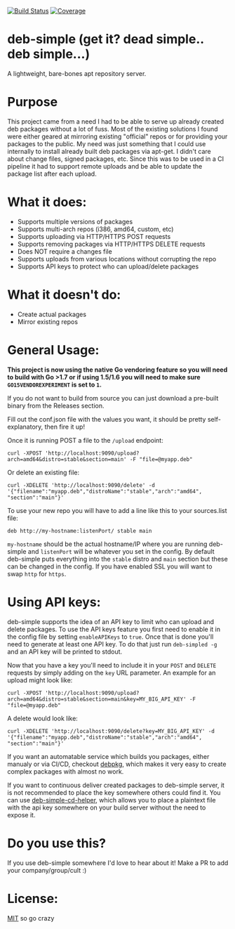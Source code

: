 [![Build Status](https://drone.esheavyindustries.com/api/badges/esell/deb-simple/status.svg)](https://drone.esheavyindustries.com/esell/deb-simple)
[![Coverage](http://esheavyindustries.com:8080/display?repo=debsimple_git)](http://esheavyindustries.com:8080/display?repo=debsimple_git)


# deb-simple (get it? dead simple.. deb simple...)

A lightweight, bare-bones apt repository server. 

# Purpose

This project came from a need I had to be able to serve up already created deb packages without a lot of fuss. Most of the existing solutions 
I found were either geared at mirroring existing "official" repos or for providing your packages to the public. My need was just something that 
I could use internally to install already built deb packages via apt-get. I didn't care about change files, signed packages, etc. Since this was 
to be used in a CI pipeline it had to support remote uploads and be able to update the package list after each upload.

# What it does:

- Supports multiple versions of packages 
- Supports multi-arch repos (i386, amd64, custom, etc)
- Supports uploading via HTTP/HTTPS POST requests
- Supports removing packages via HTTP/HTTPS DELETE requests
- Does NOT require a changes file
- Supports uploads from various locations without corrupting the repo
- Supports API keys to protect who can upload/delete packages


# What it doesn't do:
- Create actual packages
- Mirror existing repos


# General Usage:

__This project is now using the native Go vendoring feature so you will need to build with Go >1.7 or if using 1.5/1.6 you will need to make sure `GO15VENDOREXPERIMENT` is set to `1`.__

If you do not want to build from source you can just download a pre-built binary from the Releases section.

Fill out the conf.json file with the values you want, it should be pretty self-explanatory, then fire it up!

Once it is running POST a file to the `/upload` endpoint:

`curl -XPOST 'http://localhost:9090/upload?arch=amd64&distro=stable&section=main' -F "file=@myapp.deb"`

Or delete an existing file:

`curl -XDELETE 'http://localhost:9090/delete' -d '{"filename":"myapp.deb","distroName":"stable","arch":"amd64", "section":"main"}'`

To use your new repo you will have to add a line like this to your sources.list file:

`deb http://my-hostname:listenPort/ stable main`

`my-hostname` should be the actual hostname/IP where you are running deb-simple and `listenPort` will be whatever you set in the config. By default deb-simple puts everything into the `stable` distro and `main` section but these can be changed in the config. If you have enabled SSL you will want to swap `http` for `https`.


# Using API keys:

deb-simple supports the idea of an API key to limit who can upload and delete packages. To use the API keys feature you first need to enable it in the config file by setting `enableAPIKeys` to `true`. Once that is done you'll need to generate at least one API key. To do that just run `deb-simpled -g` and an API key will be printed to stdout. 

Now that you have a key you'll need to include it in your `POST` and `DELETE` requests by simply adding on the `key` URL parameter. An example for an upload might look like:

`curl -XPOST 'http://localhost:9090/upload?arch=amd64&distro=stable&section=main&key=MY_BIG_API_KEY' -F "file=@myapp.deb"`

A delete would look like:

`curl -XDELETE 'http://localhost:9090/delete?key=MY_BIG_API_KEY' -d '{"filename":"myapp.deb","distroName":"stable","arch":"amd64", "section":"main"}'`

If you want an automatable service which builds you packages, either manualy or via CI/CD, checkout [debpkg](https://github.com/xor-gate/debpkg), 
which makes it very easy to create complex packages with almost no work.  

If you want to continuous deliver created packages to deb-simple server, it is not recommended to place the key 
somewhere others could find it. You can use [deb-simple-cd-helper](https://github.com/paulkramme/deb-simple-cd-help),
which allows you to place a plaintext file with the api key somewhere on your build server without the need to expose it.


# Do you use this?

If you use deb-simple somewhere I'd love to hear about it! Make a PR to add your company/group/cult :)



# License:

[MIT](LICENSE.txt) so go crazy
